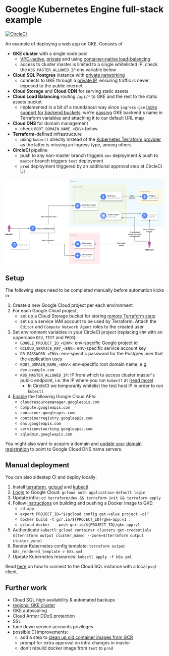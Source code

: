 # Google Kubernetes Engine full-stack example
[![CircleCI](https://circleci.com/gh/epiphone/gke-terraform-example/tree/master.svg?style=svg)](https://circleci.com/gh/epiphone/gke-terraform-example/tree/master)

An example of deploying a web app on GKE. Consists of
- **GKE cluster** with a single node pool
  - [VPC-native](https://cloud.google.com/kubernetes-engine/docs/how-to/alias-ips), [private](https://cloud.google.com/kubernetes-engine/docs/how-to/private-clusters) and using [container-native load-balancing](https://cloud.google.com/kubernetes-engine/docs/how-to/container-native-load-balancing)
  - access to cluster master is limited to a single whitelisted IP: check the `K8S_MASTER_ALLOWED_IP` env variable below
- **Cloud SQL Postgres** instance with [private networking](https://cloud.google.com/blog/products/databases/introducing-private-networking-connection-for-cloud-sql)
  - connects to GKE through a [private IP](https://cloud.google.com/sql/docs/mysql/connect-kubernetes-engine#private-ip), ensuring traffic is never exposed to the public internet
- **Cloud Storage** and **Cloud CDN** for serving static assets
- **Cloud Load Balancing** routing `/api/*` to GKE and the rest to the static assets bucket
  - implemented in a bit of a roundabout way since `ingress-gce` [lacks support for backend buckets](https://github.com/kubernetes/ingress-gce/issues/33): we're [passing](.circleci/config.yml#L132) GKE backend's name in Terraform variables and attaching it to our default URL map
- **Cloud DNS** for domain management
    - check `ROOT_DOMAIN_NAME_<ENV>` below
- **Terraform**-defined infrastructure
  - using `kubectl` directly instead of the [Kubernetes Terraform provider](https://github.com/terraform-providers/terraform-provider-kubernetes) as the latter is missing an Ingress type, among others
- **CircleCI** pipeline
  - push to any non-master branch triggers `dev` deployment & push to `master` branch triggers `test` deployment
  - `prod` deployment triggered by an additional approval step at CircleCI UI

![architecture sketch](/doc/gke-sample-app.png)

## Setup

The following steps need to be completed manually before automation kicks in:

1. Create a new Google Cloud project per each environment
2. For each Google Cloud project,
    - set up a Cloud Storage bucket for storing [remote Terraform state](https://www.terraform.io/docs/backends/types/gcs.html)
    - set up a service IAM account to be used by Terraform. Attach the `Editor` and `Compute Network Agent` roles to the created user
3. Set environment variables in your CircleCI project (replacing `ENV` with an uppercase `DEV`, `TEST` and `PROD`):
    - `GOOGLE_PROJECT_ID_<ENV>`: env-specific Google project id
    - `GCLOUD_SERVICE_KEY_<ENV>`: env-specific service account key
    - `DB_PASSWORD_<ENV>`: env-specific password for the Postgres user that the application uses
    - `ROOT_DOMAIN_NAME_<ENV>`: env-specific root domain name, e.g. `dev.example.com`
    - `K8S_MASTER_ALLOWED_IP`: IP from which to access cluster master's public endpoint, i.e. the IP where you run `kubectl` at ([read more](https://cloud.google.com/kubernetes-engine/docs/how-to/authorized-networks))
      - In CircleCI we temporarily whitelist the test host IP in order to run `kubectl`
4. [Enable](https://cloud.google.com/apis/docs/enable-disable-apis) the following Google Cloud APIs:
    - `cloudresourcemanager.googleapis.com`
    - `compute.googleapis.com`
    - `container.googleapis.com`
    - `containerregistry.googleapis.com`
    - `dns.googleapis.com`
    - `servicenetworking.googleapis.com`
    - `sqladmin.googleapis.com`

You might also want to acquire a domain and [update your domain registration](https://cloud.google.com/dns/docs/update-name-servers) to point to Google Cloud DNS name servers.

## Manual deployment

You can also sidestep CI and deploy locally:

1. Install [terraform](https://learn.hashicorp.com/terraform/getting-started/install.html), [gcloud](https://cloud.google.com/sdk/#Quick_Start) and [kubectl](https://kubernetes.io/docs/tasks/tools/install-kubectl/)
2. [Login](https://www.terraform.io/docs/providers/google/provider_reference.html) to Google Cloud: `gcloud auth application-default login`
3. Update infra: `cd terraform/dev && terraform init && terraform apply`
4. Follow [instructions](https://cloud.google.com/kubernetes-engine/docs/tutorials/hello-app) on building and pushing a Docker image to GKE:
    - `cd app`
    - `export PROJECT_ID="$(gcloud config get-value project -q)"`
    - `docker build -t gcr.io/${PROJECT_ID}/gke-app:v1 .`
    - `gcloud docker -- push gcr.io/${PROJECT_ID}/gke-app:v1`
5. Authenticate `kubectl`: `gcloud container clusters get-credentials $(terraform output cluster_name) --zone=$(terraform output cluster_zone)`
6. Render Kubernetes config template: `terraform output k8s_rendered_template > k8s.yml`
7. Update Kubernetes resources: `kubectl apply -f k8s.yml`

Read [here](https://cloud.google.com/sql/docs/postgres/quickstart-proxy-test) on how to connect to the Cloud SQL instance with a local `psql` client.

## Further work

- Cloud SQL high availability & automated backups
- [regional GKE cluster](https://cloud.google.com/kubernetes-engine/docs/concepts/regional-clusters)
- GKE autoscaling
- Cloud Armor DDoS protection
- SSL
- tune down service accounts privileges
- possible CI improvements:
    - add a step to [clean up old container images from GCR](https://gist.github.com/ahmetb/7ce6d741bd5baa194a3fac6b1fec8bb7)
    - prompt for extra approval on infra changes in master
    - don't rebuild docker image from `test` to `prod`
